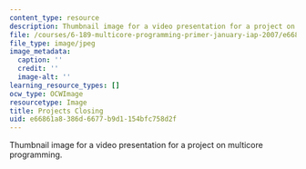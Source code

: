 ```yaml
---
content_type: resource
description: Thumbnail image for a video presentation for a project on multicore programming.
file: /courses/6-189-multicore-programming-primer-january-iap-2007/e66861a8386d6677b9d1154bfc758d2f_p8.jpg
file_type: image/jpeg
image_metadata:
  caption: ''
  credit: ''
  image-alt: ''
learning_resource_types: []
ocw_type: OCWImage
resourcetype: Image
title: Projects Closing
uid: e66861a8-386d-6677-b9d1-154bfc758d2f
---
```

Thumbnail image for a video presentation for a project on multicore programming.